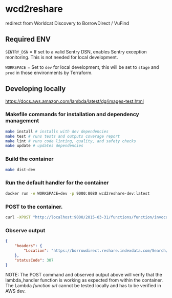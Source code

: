 # wcd2reshare
redirect from Worldcat Discovery to BorrowDirect / VuFind

## Required ENV
`SENTRY_DSN` = If set to a valid Sentry DSN, enables Sentry exception monitoring. This is not needed for local development.

`WORKSPACE` = Set to `dev` for local development, this will be set to `stage` and `prod` in those environments by Terraform.

## Developing locally

<https://docs.aws.amazon.com/lambda/latest/dg/images-test.html>

### Makefile commands for installation and dependency management

```bash
make install # installs with dev dependencies
make test # runs tests and outputs coverage report
make lint # runs code linting, quality, and safety checks
make update # updates dependencies
```

### Build the container

```bash
make dist-dev
```

### Run the default handler for the container 

```bash
docker run -e WORKSPACE=dev -p 9000:8080 wcd2reshare-dev:latest
```

### POST to the container. 

```bash
curl -XPOST "http://localhost:9000/2015-03-31/functions/function/invocations" -d '{"queryStringParameters":{"rft.title": "baseketball"}}'
```

### Observe output

```json
{
    "headers": {
        "Location": "https://borrowdirect.reshare.indexdata.com/Search/Results?type=title&lookfor=baseketball"
    },
    "statusCode": 307
}
```
NOTE: The POST command and observed output above will verify that the lambda_handler function is 
working as expected from within the container. The Lambda *function url* cannot be tested locally
and has to be verified in AWS dev.